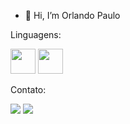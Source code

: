 - 👋 Hi, I’m Orlando Paulo

<!---
Orlando-Paulo99/Orlando-Paulo99 is a ✨ special ✨ repository because its `README.md` (this file) appears on your GitHub profile.
You can click the Preview link to take a look at your changes.
--->
Linguagens:
<div>
  <img src="https://cdn.jsdelivr.net/gh/devicons/devicon/icons/java/java-original.svg" width="40" height="40"/>
  <img src="https://upload.wikimedia.org/wikipedia/commons/thumb/0/0a/Python.svg/1200px-Python.svg.png" width="40" height="40"/>
</div>


Contato:
<div>
  <a href="https://www.linkedin.com/https:/https://www.linkedin.com/in/orlando-paulo-98b83b250" target="_blank"><img src="https://img.shields.io/badge/-LinkedIn-%230077B5?style=for-the-badge&logo=linkedin&logoColor=white" target="_blank"></a>
  <a href="https://mail.google.com/mail/u/0/#inbox"><img src="https://img.shields.io/badge/Gmail-D14836?style=for-the-badge&logo=gmail&logoColor=white" target="_blank"></a>
</div>
